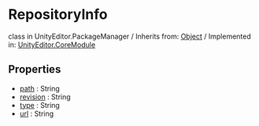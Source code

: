 # RepositoryInfo
class in UnityEditor.PackageManager
 / Inherits from: <a href="https://docs.unity3d.com/6000.1/Documentation/ScriptReference/Object.html">Object</a> / Implemented in: <a href="https://docs.unity3d.com/6000.1/Documentation/ScriptReference/UnityEditor.CoreModule.html">UnityEditor.CoreModule</a>

## Properties
- <a href="https://docs.unity3d.com/6000.1/Documentation/ScriptReference/RepositoryInfo-path.html">path</a> : String
- <a href="https://docs.unity3d.com/6000.1/Documentation/ScriptReference/RepositoryInfo-revision.html">revision</a> : String
- <a href="https://docs.unity3d.com/6000.1/Documentation/ScriptReference/RepositoryInfo-type.html">type</a> : String
- <a href="https://docs.unity3d.com/6000.1/Documentation/ScriptReference/RepositoryInfo-url.html">url</a> : String
